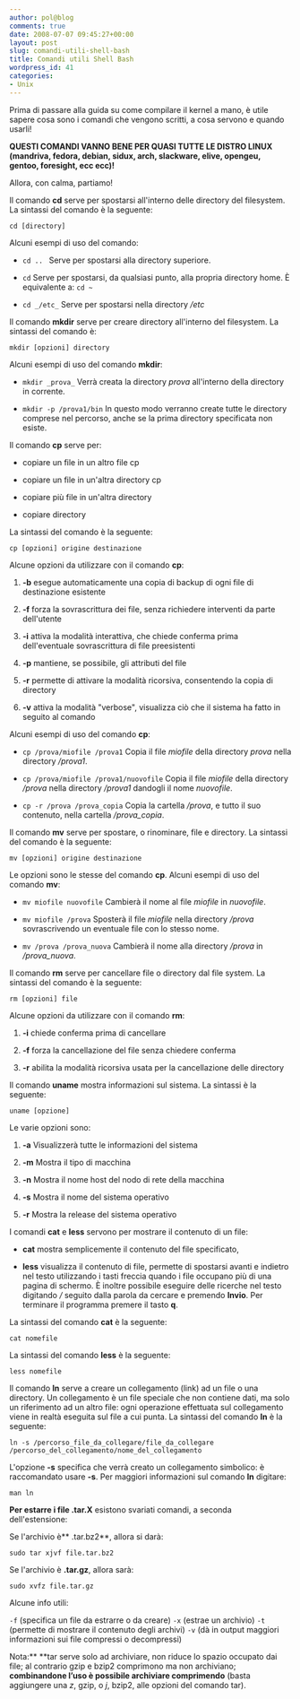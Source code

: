 ```yaml
---
author: pol@blog
comments: true
date: 2008-07-07 09:45:27+00:00
layout: post
slug: comandi-utili-shell-bash
title: Comandi utili Shell Bash
wordpress_id: 41
categories:
- Unix
---
```


Prima di passare alla guida su come compilare il kernel a mano, è utile sapere cosa sono i comandi che vengono scritti, a cosa servono e quando usarli!

**QUESTI COMANDI VANNO BENE PER QUASI TUTTE LE DISTRO LINUX (mandriva, fedora, debian, sidux, arch, slackware, elive, opengeu, gentoo, foresight, ecc ecc)!**

Allora, con calma, partiamo!

Il comando **cd** serve per spostarsi all'interno delle directory del filesystem. La sintassi del comando è la seguente:

`cd [directory]`

Alcuni esempi di uso del comando:



	
  * `cd .. ` Serve per spostarsi alla directory superiore.

	
  * `cd` Serve per spostarsi, da qualsiasi punto, alla propria directory home. È equivalente a: `cd ~`

	
  * `cd _/etc_` Serve per spostarsi nella directory _/etc_


Il comando **mkdir** serve per creare directory all'interno del filesystem.  La sintassi del comando è:

`mkdir [opzioni] directory`

Alcuni esempi di uso del comando **mkdir**:



	
  * `mkdir _prova_` Verrà creata la directory _prova_ all'interno della directory in corrente.

	
  * `mkdir -p /prova1/bin` In questo modo verranno create tutte le directory comprese nel percorso, anche se la prima directory specificata non esiste.


Il comando **cp** serve per:



	
  * copiare un file in un altro file cp

	
  * copiare un file in un'altra directory cp

	
  * copiare più file in un'altra directory

	
  * copiare directory


La sintassi del comando è la seguente:

`cp [opzioni] origine destinazione`

Alcune opzioni da utilizzare con il comando **cp**:



	
  1. **-b** esegue automaticamente una copia di backup di ogni file di destinazione esistente

	
  2. **-f** forza la sovrascrittura dei file, senza richiedere interventi da parte dell'utente

	
  3. **-i** attiva la modalità interattiva, che chiede conferma prima dell'eventuale sovrascrittura di file preesistenti

	
  4. **-p** mantiene, se possibile, gli attributi del file

	
  5. **-r** permette di attivare la modalità ricorsiva, consentendo la copia di directory

	
  6. **-v** attiva la modalità "verbose", visualizza ciò che il sistema ha fatto in seguito al comando


Alcuni esempi di uso del comando **cp**:



	
  * `cp /prova/miofile /prova1`
Copia il file _miofile_ della directory _prova_ nella directory _/prova1_.

	
  * `cp /prova/miofile /prova1/nuovofile`
Copia il file _miofile_ della directory _/prova_ nella directory _/prova1_ dandogli il nome _nuovofile_.

	
  * `cp -r /prova /prova_copia`
Copia la cartella _/prova_, e tutto il suo contenuto, nella cartella _/prova_copia_.


Il comando **mv** serve per spostare, o rinominare, file e directory.  La sintassi del comando è la seguente:

`mv [opzioni] origine destinazione`

Le opzioni sono le stesse del comando **cp**. Alcuni esempi di uso del comando **mv**:



	
  * `mv miofile nuovofile`
Cambierà il nome al file _miofile_ in _nuovofile_.

	
  * `mv miofile /prova`
Sposterà il file _miofile_ nella directory _/prova_ sovrascrivendo un eventuale file con lo stesso nome.

	
  * `mv /prova /prova_nuova`
Cambierà il nome alla directory _/prova_ in _/prova_nuova_.


Il comando **rm** serve per cancellare file o directory dal file system.  La sintassi del comando è la seguente:

`rm [opzioni] file `

Alcune opzioni da utilizzare con il comando **rm**:



	
  1. **-i** chiede conferma prima di cancellare

	
  2. **-f** forza la cancellazione del file senza chiedere conferma

	
  3. **-r** abilita la modalità ricorsiva usata per la cancellazione delle directory


Il comando **uname** mostra informazioni sul sistema. La sintassi è la seguente:

`uname [opzione]`

Le varie opzioni sono:



	
  1. **-a** Visualizzerà tutte le informazioni del sistema

	
  2. **-m** Mostra il tipo di macchina

	
  3. **-n** Mostra il nome host del nodo di rete della macchina

	
  4. **-s** Mostra il nome del sistema operativo

	
  5. **-r** Mostra la release del sistema operativo


I comandi **cat** e **less** servono per mostrare il contenuto di un file:



	
  * **cat** mostra semplicemente il contenuto del file specificato,

	
  * **less** visualizza il contenuto di file, permette di spostarsi avanti e indietro nel testo utilizzando i tasti freccia quando i file occupano più di una pagina di schermo. È inoltre possibile eseguire delle ricerche nel testo digitando _/_ seguito dalla parola da cercare e premendo **Invio**. Per terminare il programma premere il tasto **q**.


La sintassi del comando **cat** è la seguente:

`cat nomefile`

La sintassi del comando **less** è la seguente:

`less nomefile`

Il comando **ln** serve a creare un collegamento (link) ad un file o una directory. Un collegamento è un file speciale che non contiene dati, ma solo un riferimento ad un altro file: ogni operazione effettuata sul collegamento viene in realtà eseguita sul file a cui punta. La sintassi del comando **ln** è la seguente:

`ln -s /percorso_file_da_collegare/file_da_collegare /percorso_del_collegamento/nome_del_collegamento`

L'opzione **-s** specifica che verrà creato un collegamento simbolico: è raccomandato usare **-s**.
Per maggiori informazioni sul comando **ln** digitare:

`man ln`

**Per estarre i file .tar.X** esistono svariati comandi, a seconda dell'estensione:

Se l'archivio è** .tar.bz2**, allora si darà:

`sudo tar xjvf file.tar.bz2`

Se l'archivio è **.tar.gz**, allora sarà:

`sudo xvfz file.tar.gz`

Alcune info utili:

`-f` (specifica un file da estrarre o da creare)
`-x` (estrae un archivio)
`-t` (permette di mostrare il contenuto degli archivi)
`-v` (dà  in output maggiori informazioni sui file compressi o decompressi)

Nota:** **tar serve solo ad archiviare, non riduce lo spazio occupato dai file; al contrario gzip e bzip2 comprimono ma non archiviano; **combinandone l’uso è possibile archiviare comprimendo** (basta aggiungere una _z_, gzip, o _j_, bzip2, alle opzioni del comando tar).

